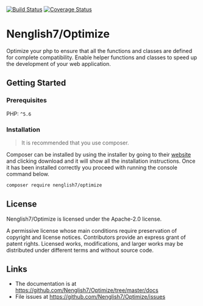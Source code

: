 [![Build Status](https://travis-ci.org/Nenglish7/Optimize.svg?branch=master)](https://travis-ci.org/Nenglish7/Optimize) [![Coverage Status](https://coveralls.io/repos/github/Nenglish7/Optimize/badge.svg?branch=master)](https://coveralls.io/github/Nenglish7/Optimize?branch=master)

# Nenglish7/Optimize 
Optimize your php to ensure that all the functions and classes are defined for complete compatibility. Enable helper functions and classes to speed up the development of your web application.

## Getting Started
### Prerequisites
PHP: `^5.6`

### Installation
> It is recommended that you use composer.

Composer can be installed by using the installer by going to their [website](https://getcomposer.org/) and clicking download and it will show all the installation instructions. Once it has been installed correctly you proceed with running the console command below.

```sh
composer require nenglish7/optimize
```

## License
Nenglish7/Optimize is licensed under the Apache-2.0 license.

A permissive license whose main conditions require preservation of copyright and license notices. Contributors provide an express grant of patent rights. Licensed works, modifications, and larger works may be distributed under different terms and without source code.

## Links
- The documentation is at https://github.com/Nenglish7/Optimize/tree/master/docs
- File issues at https://github.com/Nenglish7/Optimize/issues
